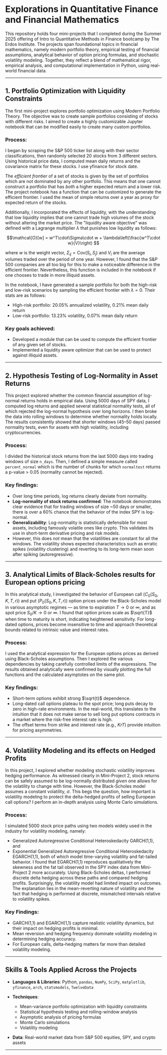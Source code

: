 # Explorations in Quantitative Finance and Financial Mathematics

This repository holds four mini-projects that I completed during the Summer 2025 offering of Intro to Quantitative Methods in Finance bootcamp by The Erdos Institute. The projects span foundational topics in financial mathematics, namely modern portfolio theory, empirical testing of financial assumptions, analytical behavior of option pricing formulas, and stochastic volatility modeling. Together, they reflect a blend of mathematical rigor, empirical analysis, and computational implementation in Python, using real-world financial data. 

---

## 1. Portfolio Optimization with Liquidity Constraints

The first mini-project explores portfolio optimization using Modern Portfolio Theory. The objective was to create sample portfolios consisting of stocks with different risks. I aimed to create a highly customizable Jupyter notebook that can be modified easily to create many custom portfolios. 

### Process:
I began by scraping the S\&P 500 ticker list along with their sector classifications, then randomly selected 20 stocks from 3 different sectors. Using historical price data, I computed mean daily returns and the covariance matrix for these stocks. I use yfinance for stock date.

The _efficient frontier_ of a set of stocks is given by the set of portfolios which are not dominated by any other portfolio. This means that one cannot construct a portfolio that has _both_ a higher expected return and a lower risk. The project notebook has a function that can be customized to generate the efficient frontier. I used the mean of simple returns over a year as proxy for expected return of the stocks.  

Additionally, I incorporated the effects of liquidity, with the understanding that low liquidity implies that one cannot trade high volumes of the stock without altering the market price. The "liquidity aware objective" was defined with a Lagrange multiplier $\lambda$ that punishes low liquidity as follows: 
```math
\mathcal{O}[w] = w^T\cdot\Sigma\cdot w + \lambda\left(\frac{w^T\cdot w}{V}\right) 
```
where $w$ is the weight vector, $\Sigma_{ij} = \text{Cov}(S_i, S_j)$ and $V_i$ are the average volumes traded over the period of one year. However, I found that the S&P 500 companies are all too big for this to make a noticeable difference in the efficient frontier. Nevertheless, this function is included in the notebook if one chooses to trade in more illiquid assets. 

In the notebook, I have generated a sample portfolio for both the high-risk and low-risk scenarios by sampling the efficient frontier with $\lambda = 0$. Their stats are as follows:

  * High-risk portfolio: 20.05% annualized volatility, 0.21% mean daily return
  * Low-risk portfolio: 13.23% volatility, 0.07% mean daily return

### Key goals achieved:
  * Developed a module that can be used to compute the efficient frontier of any given set of stocks.
  * Implemented a liquidity aware optimizer that can be used to protect against illiquid assets.

---

## 2. Hypothesis Testing of Log-Normality in Asset Returns

This project explored whether the common financial assumption of log-normal returns holds in empirical data. Using 5000 days of SPY data, I computed log returns and applied several statistical normality tests, all of which rejected the log-normal hypothesis over long horizons. I then broke the data into rolling windows to determine whether normality holds locally. The results consistently showed that shorter windows (45–50 days) passed normality tests, even for assets with high volatility, including cryptocurrencies.

### Process:
I divided the historical stock returns from the last 5000 days into trading windows of size `n_days`. Then, I defined a simple measure called `percent_normal` which is the number of chunks for which `normaltest` returns a p-value > 0.05 (normality cannot be rejected). 

### Key findings:
 * Over long time periods, log returns clearly deviate from normality.
 * **Log-normality of stock returns confirmed**: The notebook demonstrates clear evidence that for trading windows of size ~50 days or smaller, there is over a 60% chance that the behavior of the index SPY is log-normal.
 * **Generalizability**: Log-normality is statistically defensible for most assets, including famously volatile ones like crypto. This validates its use in short-term derivative pricing and risk models.
 * However, this does _not_ mean that the volatilities are constant for all the windows. The volatility shows expected characteristics such as erratic spikes (volatility clustering) and reverting to its long-term mean soon after spiking (autoregressive).

---

## 3. Analytical Limits of Black-Scholes results for European options pricing

In this analytical study, I investigated the behavior of European call $(C_0(S_0, K, T, r))$ and put $(P_0(S_0, K, T, r))$ option prices under the Black-Scholes model in various asymptotic regimes — as time to expiration $T \to 0$ or $\infty$, and as spot price $S_0/K \to 0$ or $\infty$. I found that option prices scale as $\sqrt{T}$ when time to maturity is short, indicating heightened sensitivity. For long-dated options, prices become insensitive to time and approach theoretical bounds related to intrinsic value and interest rates.

### Process:
I used the analytical expression for the European options prices as derived using Black-Scholes assumptions. Then I explored the various dependencies by taking carefully controlled limits of the expressions. The results obtained analytically were confirmed by visually plotting the full functions and the calculated asymptotes on the same plot. 

### Key findings:
  * Short-term options exhibit strong $\sqrt{t}$ dependence.
  * Long-dated call options plateau to the spot price; long puts decay to zero in high-rate environments. In the real-world, this translates to the intuition that it does not make sense to sell long put options contracts in a market where the risk-free interest rate is high.
  * The offset terms from strike and interest rate (e.g., $KrT$) provide intuition for pricing asymmetries.

---

## 4. Volatility Modeling and its effects on Hedged Profits

In this project, I explored whether modeling stochastic volatility improves hedging performance. As witnessed clearly in Mini-Project 2, stock returns can be safely assumed to be log-normally distributed _given_ one allows for the volatility to change with time. However, the Black-Scholes model assumes a constant volatility, $\sigma$. This begs the question, how important is volatility modeling to protect the delta-hedged profits of selling European call options? I perform an in-depth analysis using Monte Carlo simulations. 


### Process:
I simulated 5000 stock price paths using two models widely used in the industry for volatility modeling, namely:
* Generalized Autoregressive Conditional Heteroskedacity GARCH(1,1), and
* Exponential Generalized Autoregressive Conditional Heteroskedacity EGARCH(1,1),
  both of which model time-varying volatility and fat-tailed behavior. I found that EGARCH(1,1) reproduces qualitatively the skewness and the fat tail observed in the SPY index data from Mini-Project 2 more accurately. Using Black-Scholes deltas, I performed discrete delta hedging across these paths and compared hedging profits. Surprisingly, the volatility model had limited impact on outcomes. The explanation lies in the mean-reverting nature of volatility and the fact that hedging is performed at discrete, mismatched intervals relative to volatility spikes.

### Key Findings:
  * GARCH(1,1) and EGARCH(1,1) capture realistic volatility dynamics, but their impact on hedging profits is minimal.
  * Mean reversion and hedging frequency dominate volatility modeling in determining hedging accuracy.
  * For European calls, delta-hedging matters far more than detailed volatility modeling.

---

## Skills & Tools Applied Across the Projects

* **Languages & Libraries**: Python, `pandas`, `NumPy`, `SciPy`, `matplotlib`, `yfinance`, `arch`, `statsmodels`, `TwelveData`
* **Techniques**:
  * Mean-variance portfolio optimization with liquidity constraints
  * Statistical hypothesis testing and rolling-window analysis
  * Asymptotic analysis of pricing formulas
  * Monte Carlo simulations
  * Volatility modeling
    
* **Data**: Real-world market data from S\&P 500 equities, SPY, and crypto assets

---


